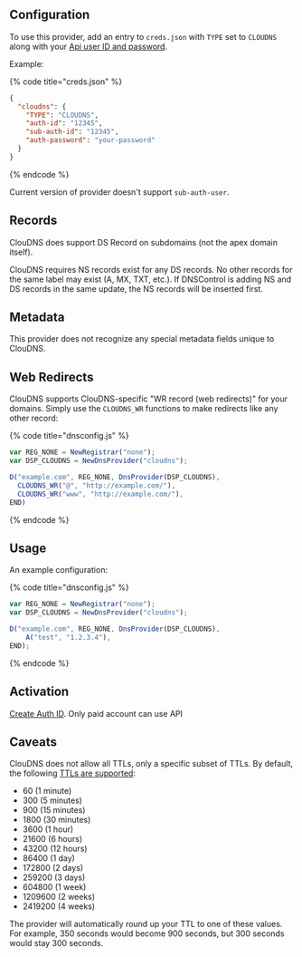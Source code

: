 ## Configuration

To use this provider, add an entry to `creds.json` with `TYPE` set to `CLOUDNS`
along with your [Api user ID and password](https://www.cloudns.net/wiki/article/42/).

Example:

{% code title="creds.json" %}
```json
{
  "cloudns": {
    "TYPE": "CLOUDNS",
    "auth-id": "12345",
    "sub-auth-id": "12345",
    "auth-password": "your-password"
  }
}
```
{% endcode %}

Current version of provider doesn't support `sub-auth-user`.

## Records

ClouDNS does support DS Record on subdomains (not the apex domain itself).

ClouDNS requires NS records exist for any DS records. No other records for
the same label may exist (A, MX, TXT, etc.). If DNSControl is adding NS and
DS records in the same update, the NS records will be inserted first.

## Metadata
This provider does not recognize any special metadata fields unique to ClouDNS.

## Web Redirects
ClouDNS supports ClouDNS-specific "WR record (web redirects)" for your domains.
Simply use the `CLOUDNS_WR` functions to make redirects like any other record:

{% code title="dnsconfig.js" %}
```javascript
var REG_NONE = NewRegistrar("none");
var DSP_CLOUDNS = NewDnsProvider("cloudns");

D("example.com", REG_NONE, DnsProvider(DSP_CLOUDNS),
  CLOUDNS_WR("@", "http://example.com/"),
  CLOUDNS_WR("www", "http://example.com/"),
END)
```
{% endcode %}

## Usage
An example configuration:

{% code title="dnsconfig.js" %}
```javascript
var REG_NONE = NewRegistrar("none");
var DSP_CLOUDNS = NewDnsProvider("cloudns");

D("example.com", REG_NONE, DnsProvider(DSP_CLOUDNS),
    A("test", "1.2.3.4"),
END);
```
{% endcode %}

## Activation
[Create Auth ID](https://www.cloudns.net/api-settings/).  Only paid account can use API

## Caveats
ClouDNS does not allow all TTLs, only a specific subset of TTLs. By default, the following [TTLs are supported](https://www.cloudns.net/wiki/article/188/):
- 60  (1 minute)
- 300 (5 minutes)
- 900 (15 minutes)
- 1800 (30 minutes)
- 3600 (1 hour)
- 21600 (6 hours)
- 43200 (12 hours)
- 86400 (1 day)
- 172800 (2 days)
- 259200 (3 days)
- 604800 (1 week)
- 1209600 (2 weeks)
- 2419200 (4 weeks)

The provider will automatically round up your TTL to one of these values. For example, 350 seconds would become 900
seconds, but 300 seconds would stay 300 seconds.
